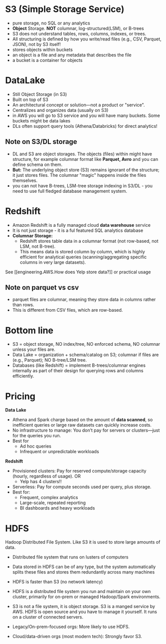 # S3 (Simple Storage Service)

- pure storage, no SQL or any analytics
- **Object** Storage. **NOT** columnar, log-structured(LSM), or B-trees
- S3 does not understand tables, rows, columns, indexes, or trees.
- All structuring is defined by how you write/read files (e.g., CSV, Parquet, JSON), not by S3 itself!
- stores objects within buckets
- an object is a file and any metadata that describes the file
- a bucket is a container for objects


# DataLake
- Still Object Storage (in S3)
- Built on top of S3
- An architectural concept or solution—not a product or "service".
- Centralizes and organizes data (usually on S3)
- in AWS you will go to S3 service and you will have many buckets. Some buckets might be data lakes
- DLs often support query tools (Athena/Databricks) for direct analytics!

## Note on S3/DL storage

- DL and S3 are object storages. The objects (files) within might have structure, for example columnar format like **Parquet, Avro** and you can define schema on them.
- **But:** The underlying object store (S3) remains ignorant of the structure; it just stores files. The columnar "magic" happens inside the files themselves.
- you can not have B-trees, LSM-tree storage indexing in S3/DL - you need to use full fledged database management system. 

# Redshift
- Amazon Redshift is a fully managed cloud **data warehouse** service 
- It is not just storage - it is a ful featured SQL analytics database
- **Columnar Storage:**
    - Redshift stores table data in a columnar format (not row-based, not LSM, not B-tree).
    - This means data is stored column by column, which is highly efficient for analytical queries (scanning/aggregating specific columns in very large datasets).

See [[engineering.AWS.How does Yelp store data?]] or practical usage

## Note on parquet vs csv
- parquet files are columnar, meaning they store data in columns rather than rows.
- This is different from CSV files, which are row-based.


# Bottom line

- S3 = object storage, NO index/tree, NO enforced schema, NO columnar unless your files are.
- Data Lake = organization + schema/catalog on S3; columnar if files are (e.g., Parquet); NO B-tree/LSM tree.
- Databases (like Redshift) = implement B-trees/columnar engines internally as part of their design for querying rows and columns efficiently.


# Pricing

**Data Lake**
- Athena and Spark charge based on the amount of **data scanned**, so inefficient queries or large raw datasets can quickly increase costs.
- No infrastructure to manage: You don’t pay for servers or clusters—just for the queries you run.
- Best for
    - Ad hoc queries
    - Infrequent or unpredictable workloads


**Redshift**
- Provisioned clusters: Pay for reserved compute/storage capacity (hourly, regardless of usage). OR
    - Yelp has 4 clusters!!
- Serverless: Pay for compute seconds used per query, plus storage.
- Best for:
    - Frequent, complex analytics
    - Large-scale, repeated reporting
    - BI dashboards and heavy workloads


# HDFS

Hadoop Distributed File System. Like S3 it is used to store large amounts of data.

- Distributed file system that runs on lusters of computers
- Data stored in HDFS can be of any type, but the system automatically splits these files and stores them redundantly across many machines
- HDFS is faster than S3 (no network latency)
- HDFS is a distributed file system you run and maintain on your own cluster, primarily for on-prem or managed Hadoop/Spark environments.

- S3 is not a file system, it is object storage. S3 is a manged service by AWS. HDFS is open source and you have to manage it yourself. It runs on a cluster of connected servers.

- Legacy/On-prem-focused orgs: More likely to use HDFS.
- Cloud/data-driven orgs (most modern tech): Strongly favor S3.